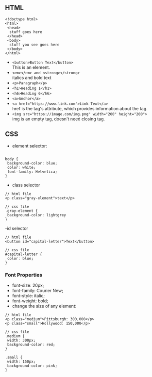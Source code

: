 ## HTML
```
<!doctype html>
<html>
 <head>
  stuff goes here
 </head>
 <body>
  stuff you see goes here
 </body>
</html>
```
- `<button>Button Text</button> `<br>This is an element.
- `<em></em> and <strong></strong>`<br>italics and bold text
- `<p>Paragraph</p>`
- `<h1>Heading 1</h1>`
- `<h6>Heading 6</h6>`
- `<a>Anchor</a>`
- `<a href="https://www.link.com">Link Text</a>` <br>href is the tag's attribute, which provides information about the tag.
- `<img src="https://image.com/img.png" width="200" height="200">` <br>img is an empty tag, doesn't need closing tag.

## CSS
- element selector:
```

body {
 background-color: blue;
 color: white;
 font-family: Helvetica;
}
```
- class selector
```
// html file
<p class="gray-element">text</p>

// css file
.gray-element {
 background-color: lightgrey
}
```
-id selector
```
// html file
<button id="capital-letter">Text</button>

// css file
#capital-letter {
 color: blue;
}
```

### Font Properties
- font-size: 20px;
- font-family: Courier New;
- font-style: italic;
- font-weight: bold;
- change the size of any element:
```
// html file
<p class="medium">Pittsburgh: 300,000</p>
<p class="small">Hollywood: 150,000</p>

// css file
.medium {
 width: 300px;
 background-color: red;
}

.small {
 width: 150px;
 background-color: pink;
}
```

